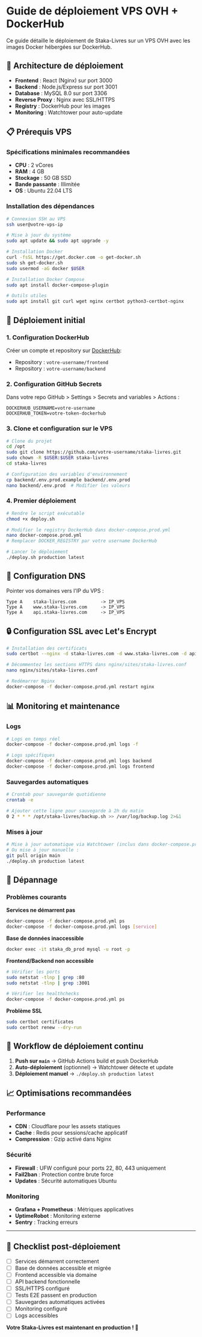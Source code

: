 # Guide de déploiement VPS OVH + DockerHub

Ce guide détaille le déploiement de Staka-Livres sur un VPS OVH avec les images Docker hébergées sur DockerHub.

## 🎯 Architecture de déploiement

- **Frontend** : React (Nginx) sur port 3000
- **Backend** : Node.js/Express sur port 3001  
- **Database** : MySQL 8.0 sur port 3306
- **Reverse Proxy** : Nginx avec SSL/HTTPS
- **Registry** : DockerHub pour les images
- **Monitoring** : Watchtower pour auto-update

## 📋 Prérequis VPS

### Spécifications minimales recommandées
- **CPU** : 2 vCores
- **RAM** : 4 GB
- **Stockage** : 50 GB SSD
- **Bande passante** : Illimitée
- **OS** : Ubuntu 22.04 LTS

### Installation des dépendances
```bash
# Connexion SSH au VPS
ssh user@votre-vps-ip

# Mise à jour du système
sudo apt update && sudo apt upgrade -y

# Installation Docker
curl -fsSL https://get.docker.com -o get-docker.sh
sudo sh get-docker.sh
sudo usermod -aG docker $USER

# Installation Docker Compose
sudo apt install docker-compose-plugin

# Outils utiles
sudo apt install git curl wget nginx certbot python3-certbot-nginx
```

## 🚀 Déploiement initial

### 1. Configuration DockerHub

Créer un compte et repository sur [DockerHub](https://hub.docker.com):
- Repository : `votre-username/frontend`
- Repository : `votre-username/backend`

### 2. Configuration GitHub Secrets

Dans votre repo GitHub > Settings > Secrets and variables > Actions :
```
DOCKERHUB_USERNAME=votre-username
DOCKERHUB_TOKEN=votre-token-dockerhub
```

### 3. Clone et configuration sur le VPS

```bash
# Clone du projet
cd /opt
sudo git clone https://github.com/votre-username/staka-livres.git
sudo chown -R $USER:$USER staka-livres
cd staka-livres

# Configuration des variables d'environnement
cp backend/.env.prod.example backend/.env.prod
nano backend/.env.prod  # Modifier les valeurs
```

### 4. Premier déploiement

```bash
# Rendre le script exécutable
chmod +x deploy.sh

# Modifier le registry DockerHub dans docker-compose.prod.yml
nano docker-compose.prod.yml
# Remplacer DOCKER_REGISTRY par votre username DockerHub

# Lancer le déploiement
./deploy.sh production latest
```

## 🔧 Configuration DNS

Pointer vos domaines vers l'IP du VPS :

```dns
Type A    staka-livres.com         -> IP_VPS
Type A    www.staka-livres.com     -> IP_VPS  
Type A    api.staka-livres.com     -> IP_VPS
```

## 🔒 Configuration SSL avec Let's Encrypt

```bash
# Installation des certificats
sudo certbot --nginx -d staka-livres.com -d www.staka-livres.com -d api.staka-livres.com

# Décommentez les sections HTTPS dans nginx/sites/staka-livres.conf
nano nginx/sites/staka-livres.conf

# Redémarrer Nginx
docker-compose -f docker-compose.prod.yml restart nginx
```

## 📊 Monitoring et maintenance

### Logs
```bash
# Logs en temps réel
docker-compose -f docker-compose.prod.yml logs -f

# Logs spécifiques
docker-compose -f docker-compose.prod.yml logs backend
docker-compose -f docker-compose.prod.yml logs frontend
```

### Sauvegardes automatiques
```bash
# Crontab pour sauvegarde quotidienne
crontab -e

# Ajouter cette ligne pour sauvegarde à 2h du matin
0 2 * * * /opt/staka-livres/backup.sh >> /var/log/backup.log 2>&1
```

### Mises à jour
```bash
# Mise à jour automatique via Watchtower (inclus dans docker-compose.prod.yml)
# Ou mise à jour manuelle :
git pull origin main
./deploy.sh production latest
```

## 🚨 Dépannage

### Problèmes courants

**Services ne démarrent pas**
```bash
docker-compose -f docker-compose.prod.yml ps
docker-compose -f docker-compose.prod.yml logs [service]
```

**Base de données inaccessible**
```bash
docker exec -it staka_db_prod mysql -u root -p
```

**Frontend/Backend non accessible**
```bash
# Vérifier les ports
sudo netstat -tlnp | grep :80
sudo netstat -tlnp | grep :3001

# Vérifier les healthchecks
docker-compose -f docker-compose.prod.yml ps
```

**Problème SSL**
```bash
sudo certbot certificates
sudo certbot renew --dry-run
```

## 🔄 Workflow de déploiement continu

1. **Push sur `main`** → GitHub Actions build et push DockerHub
2. **Auto-déploiement** (optionnel) → Watchtower détecte et update
3. **Déploiement manuel** → `./deploy.sh production latest`

## 📈 Optimisations recommandées

### Performance
- **CDN** : Cloudflare pour les assets statiques
- **Cache** : Redis pour sessions/cache applicatif
- **Compression** : Gzip activé dans Nginx

### Sécurité
- **Firewall** : UFW configuré pour ports 22, 80, 443 uniquement
- **Fail2ban** : Protection contre brute force
- **Updates** : Sécurité automatiques Ubuntu

### Monitoring
- **Grafana + Prometheus** : Métriques applicatives
- **UptimeRobot** : Monitoring externe
- **Sentry** : Tracking erreurs

---

## 🎉 Checklist post-déploiement

- [ ] Services démarrent correctement
- [ ] Base de données accessible et migrée
- [ ] Frontend accessible via domaine
- [ ] API backend fonctionnelle
- [ ] SSL/HTTPS configuré
- [ ] Tests E2E passent en production
- [ ] Sauvegardes automatiques activées
- [ ] Monitoring configuré
- [ ] Logs accessibles

**Votre Staka-Livres est maintenant en production ! 🚀**